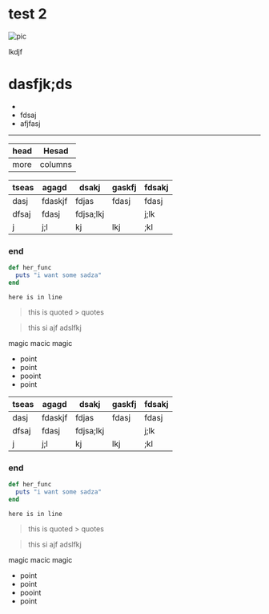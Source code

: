 # test 2


![pic](/posts/pic)

lkdjf
# dasfjk;ds
-
- fdsaj
- afjfasj

--- 
| head | Hesad |  
|-|-|
| more | columns |  

| tseas | agagd   | dsakj     | gaskfj | fdsakj |
|-------|---------|-----------|--------|--------|
| dasj  | fdaskjf | fdjas     | fdasj  | fdasj  |
| dfsaj | fdasj   | fdjsa;lkj |        | j;lk   |
| j     | j;l     | kj        | lkj    | ;kl    |

### end

```ruby
def her_func
  puts "i want some sadza"
end
```

`here is in line`

> this is quoted
    > quotes

> this si
ajf
adslfkj
 
 magic macic magic
 - point
 - point
 - pooint 
 - point


| tseas | agagd   | dsakj     | gaskfj | fdsakj |
|-------|---------|-----------|--------|--------|
| dasj  | fdaskjf | fdjas     | fdasj  | fdasj  |
| dfsaj | fdasj   | fdjsa;lkj |        | j;lk   |
| j     | j;l     | kj        | lkj    | ;kl    |

### end

```ruby
def her_func
  puts "i want some sadza"
end
```

`here is in line`

> this is quoted
    > quotes

> this si
ajf
adslfkj
 
 magic macic magic
 - point
 - point
 - pooint 
 - point
